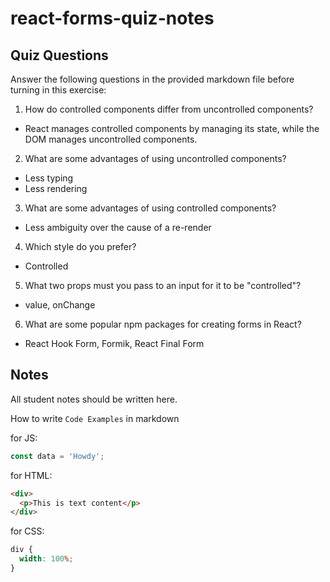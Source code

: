 # react-forms-quiz-notes

## Quiz Questions

Answer the following questions in the provided markdown file before turning in this exercise:

1. How do controlled components differ from uncontrolled components?

- React manages controlled components by managing its state, while the DOM manages uncontrolled components.

2. What are some advantages of using uncontrolled components?

- Less typing
- Less rendering

3. What are some advantages of using controlled components?

- Less ambiguity over the cause of a re-render

4. Which style do you prefer?

- Controlled

5. What two props must you pass to an input for it to be "controlled"?

- value, onChange

6. What are some popular npm packages for creating forms in React?

- React Hook Form, Formik, React Final Form

## Notes

All student notes should be written here.

How to write `Code Examples` in markdown

for JS:

```javascript
const data = 'Howdy';
```

for HTML:

```html
<div>
  <p>This is text content</p>
</div>
```

for CSS:

```css
div {
  width: 100%;
}
```
